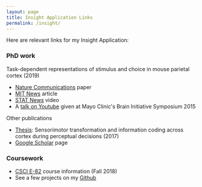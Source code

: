```yaml
---
layout: page
title: Insight Application Links
permalink: /insight/
---
```


Here are relevant links for my Insight Application:

### PhD work
Task-dependent representations of stimulus and choice in mouse parietal cortex (2019)
+ [Nature Communications](https://www.nature.com/articles/s41467-018-05012-y) paper
+ [MIT News](http://news.mit.edu/2018/mit-study-shows-where-brain-transforms-seeing-into-doing-0703) article
+ [STAT News](https://www.statnews.com/2018/07/31/brain-vision-action-mice-mit/) video
+ A [talk on Youtube](https://www.youtube.com/watch?v=Zuu677lJB40) given at Mayo Clinic's Brain Initiative Symposium 2015

Other publications
+ [Thesis](https://dspace.mit.edu/handle/1721.1/113919): Sensorimotor transformation and information coding across cortex during perceptual decisions (2017)
+ [Google Scholar](https://scholar.google.com/citations?user=EbU5JB4AAAAJ&hl=en) page

### Coursework
+ [CSCI E-82](https://canvas.harvard.edu/courses/52820) course information (Fall 2018)
+ See a few projects on my [Github](http://github.com/gpho)
